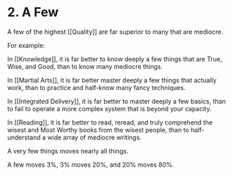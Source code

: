 # 2. A Few
A few of the highest [[Quality]] are far superior to many that are mediocre. 

For example: 

In [[Knowledge]], it is far better to know deeply a few things that are True, Wise, and Good, than to know many mediocre things. 

In [[Martial Arts]], it is far better master deeply a few things that actually work, than to practice and half-know many fancy techniques. 

In [[Integrated Delivery]], it is far better to master deeply a few basics, than to fail to operate a more complex system that is beyond your capacity. 

In [[Reading]], it is far better to read, reread, and truly comprehend the wisest and Most Worthy books from the wisest people, than to half-understand a wide array of mediocre writings. 

A very few things moves nearly all things. 

A few moves 3%, 3% moves 20%, and 20% moves 80%. 
